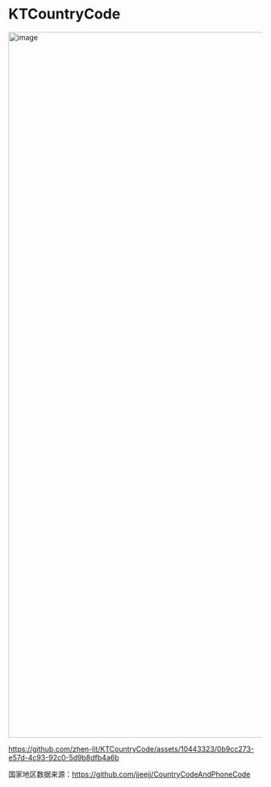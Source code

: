 # KTCountryCode


<img width="1400" alt="image" src="https://github.com/zhen-lit/KTCountryCode/assets/10443323/d7147173-30db-4a1a-9e7c-2c23cb0c5299">


https://github.com/zhen-lit/KTCountryCode/assets/10443323/0b9cc273-e57d-4c93-92c0-5d9b8dfb4a6b

国家地区数据来源：https://github.com/jjeejj/CountryCodeAndPhoneCode
